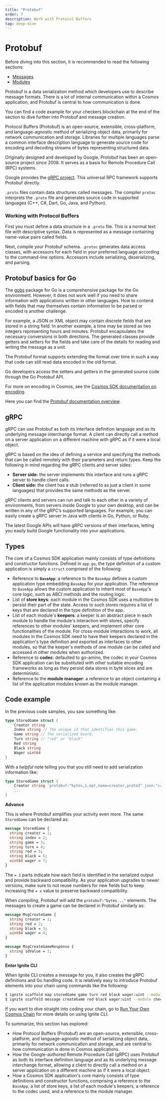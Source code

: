 ```yaml
---
title: "Protobuf"
order: 7
description: Work with Protocol Buffers
tag: deep-dive
---
```


# Protobuf

<HighlightBox type="prerequisite">

Before diving into this section, it is recommended to read the following sections:

* [Messages](./messages.md)
* [Modules](./modules.md)

</HighlightBox>

<HighlightBox type="learning">

Protobuf is a data serialization method which developers use to describe message formats. There is a lot of internal communication within a Cosmos application, and Protobuf is central to how communication is done.

You can find a code example for your checkers blockchain at the end of the section to dive further into Protobuf and message creation.

</HighlightBox>

Protocol Buffers (Protobuf) is an open-source, extensible, cross-platform, and language-agnostic method of serializing object data, primarily for network communication and storage. Libraries for multiple languages parse a common interface description language to generate source code for encoding and decoding streams of bytes representing structured data.

<HighlightBox type="info">

Originally designed and developed by Google, Protobuf has been an open-source project since 2008. It serves as a basis for Remote Procedure Call (RPC) systems.

</HighlightBox>

<HighlightBox type="info">

Google provides the [gRPC project](https://grpc.io/). This universal RPC framework supports Protobuf directly.

<!-- Please add again, after finding correct section to link to: "For more information on the process, see the section entitled `Compiler Invocation`." -->

</HighlightBox>

`.proto` files contain data structures called messages. The compiler `protoc` interprets the `.proto` file and generates source code in supported languages (C++, C#, Dart, Go, Java, and Python).

### Working with Protocol Buffers

First you must define a data structure in a `.proto` file. This is a normal text file with descriptive syntax. Data is represented as a message containing name-value pairs called fields.

Next, compile your Protobuf schema. `.protoc` generates data access classes, with accessors for each field in your preferred language according to the command-line options. Accessors include serializing, deserializing, and parsing.

## Protobuf basics for Go

The [gobs](https://golang.org/pkg/encoding/gob/) package for Go is a comprehensive package for the Go environment. However, it does not work well if you need to share information with applications written in other languages. How to contend with fields that may themselves contain information to be parsed or encoded is another challenge.

For example, a JSON or XML object may contain discrete fields that are stored in a string field. In another example, a time may be stored as two integers representing hours and minutes. Protobuf encapsulates the necessary conversions in both directions. The generated classes provide getters and setters for the fields and take care of the details for reading and writing the message as a unit.

The Protobuf format supports extending the format over time in such a way that code can still read data encoded in the old format.

Go developers access the setters and getters in the generated source code through the Go Protobuf API.

<HighlightBox type="docs">

For more on encoding in Cosmos, see the [Cosmos SDK documentation on encoding](https://docs.cosmos.network/main/core/encoding.html).

Here you can find the [Protobuf documentation overview](https://docs.cosmos.network/main/core/proto-docs.html).

</HighlightBox>

## gRPC

gRPC can use Protobuf as both its interface definition language and as its underlying message interchange format. A client can directly call a method on a server application on a different machine with gRPC as if it were a local object.

gRPC is based on the idea of defining a service and specifying the methods that can be called remotely with their parameters and return types. Keep the following in mind regarding the gRPC clients and server sides:

* **Server side:** the server implements this interface and runs a gRPC server to handle client calls.
* **Client side:** the client has a stub (referred to as just a client in some languages) that provides the same methods as the server.

gRPC clients and servers can run and talk to each other in a variety of environments, from servers inside Google to your own desktop, and can be written in any of the gRPC’s supported languages. For example, you can easily create a gRPC server in Java with clients in Go, Python, or Ruby.

The latest Google APIs will have gRPC versions of their interfaces, letting you easily build Google functionality into your applications.

## Types

The core of a Cosmos SDK application mainly consists of type definitions and constructor functions. Defined in `app.go`, the type definition of a custom application is simply a `struct` comprised of the following:

* Reference to **`BaseApp`**: a reference to the `BaseApp` defines a custom application type embedding `BaseApp` for your application. The reference to `BaseApp` allows the custom application to inherit most of `BaseApp`'s core logic, such as ABCI methods and the routing logic.
* List of **store keys**: each module in the Cosmos SDK uses a multistore to persist their part of the state. Access to such stores requires a list of keys that are declared in the type definition of the app.
* List of each module's **keepers**: a keeper is an abstract piece in each module to handle the module's interaction with stores, specify references to other modules' keepers, and implement other core functionalities of the module. For cross-module interactions to work, all modules in the Cosmos SDK need to have their keepers declared in the application's type definition and exported as interfaces to other modules, so that the keeper's methods of one module can be called and accessed in other modules when authorized.
* Reference to **codec**: defaulted to go-amino, the codec in your Cosmos SDK application can be substituted with other suitable encoding frameworks as long as they persist data stores in byte slices and are deterministic.
* Reference to the **module manager**: a reference to an object containing a list of the application modules known as the module manager.

## Code example

<ExpansionPanel title="Show me some code for my checkers blockchain">

In the previous code samples, you saw something like:

```go
type StoredGame struct {
    Creator string
    Index string // The unique id that identifies this game.
    Game string // The serialized board.
    Turn string // "red" or "black"
    Red string
    Black string
    Wager uint64
}
```

With a _helpful_ note telling you that you still need to add serialization information like:

```go
type StoredGame struct {
    Creator string `protobuf:"bytes,1,opt,name=creator,proto3" json:"creator,omitempty"`
    ...
}
```

**Advance**

This is where Protobuf simplifies your activity even more. The same `StoredGame` can be declared as:

```protobuf
message StoredGame {
  string creator = 1;
  string index = 2;
  string game = 3;
  string turn = 4;
  string red = 5;
  string black = 6;
  uint64 wager = 7;
}
```

The `= 1` parts indicate how each field is identified in the serialized output and provide backward compatibility. As your application upgrades to newer versions, make sure to not reuse numbers for new fields but to keep increasing the `= x` value to preserve backward compatibility.

When _compiling_, Protobuf will add the `protobuf:"bytes..."` elements. The messages to create a game can be declared in Protobuf similarly as:

```protobuf
message MsgCreateGame {
  string creator = 1;
  string red = 2;
  string black = 3;
  uint64 wager = 4;
}

message MsgCreateGameResponse {
  string idValue = 1;
}
```

**Enter Ignite CLI**

When Ignite CLI creates a message for you, it also creates the gRPC definitions and Go handling code. It is relatively easy to introduce Protobuf elements into your chain using commands like the following:

```sh
$ ignite scaffold map storedGame game turn red black wager:uint --module checkers --no-message
$ ignite scaffold message createGame red black wager:uint --module checkers --response idValue
```

<HighlightBox type="tip">

If you want to dive straight into coding your chain, go to [Run Your Own Cosmos Chain](../3-my-own-chain/index.md) for more details on using Ignite CLI.

</HighlightBox>

</ExpansionPanel>

<HighlightBox type="synopsis">

To summarize, this section has explored:

* How Protocol Buffers (Protobuf) are an open-source, extensible, cross-platform, and language-agnostic method of serializing object data, primarily for network communication and storage, and are central to how communication is done in Cosmos applications.
* How the Google-authored Remote Procedure Call (gRPC) uses Protobuf as both its interface definition language and as its underlying message interchange format, allowing a client to directly call a method on a server application on a different machine as if it were a local object.
* How a Cosmos SDK application's core mainly consists of type definitions and constructor functions, comprising a reference to the `BaseApp`, a list of store keys, a list of each module's keepers, a reference to the codec used, and a reference to the module manager.

</HighlightBox>

<!--## Next up

Look at the above code example to see how Protobuf can facilitate your activities, or go straight to the [next section](../2-main-concepts/multistore-keepers.md) for an introduction to storage types and keepers.-->
